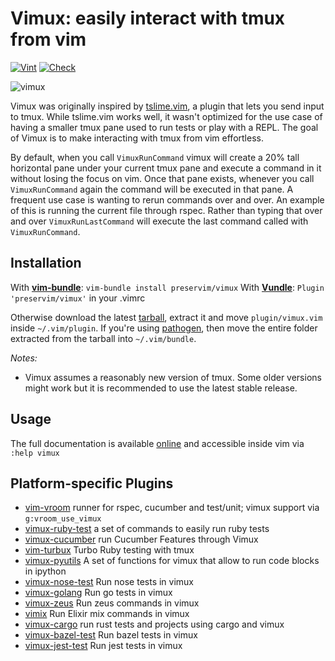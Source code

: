 # Vimux: easily interact with tmux from vim

[![Vint](https://github.com/preservim/vimux/workflows/Vint/badge.svg)](https://github.com/preservim/vimux/actions?workflow=Vint)
[![Check](https://github.com/preservim/vimux/workflows/Check/badge.svg)](https://github.com/preservim/vimux/actions?workflow=Check)

![vimux](https://www.braintreepayments.com/blog/content/images/blog/vimux3.png)

Vimux was originally inspired by [tslime.vim](https://github.com/jgdavey/tslime.vim/network), a plugin that lets you send input to tmux. While tslime.vim works well, it wasn't optimized for the use case of having a smaller tmux pane used to run tests or play with a REPL. The goal of Vimux is to make interacting with tmux from vim effortless.

By default, when you call `VimuxRunCommand` vimux will create a 20% tall horizontal pane under your current tmux pane and execute a command in it without losing the focus on vim. Once that pane exists, whenever you call `VimuxRunCommand` again the command will be executed in that pane. A frequent use case  is wanting to rerun commands over and over. An example of this is running the current file through rspec. Rather than typing that over and over `VimuxRunLastCommand` will execute the last command called with `VimuxRunCommand`.

## Installation

With **[vim-bundle](https://github.com/preservim/vim-bundle)**: `vim-bundle install preservim/vimux`
With **[Vundle](https://github.com/gmarik/Vundle.vim)**: `Plugin 'preservim/vimux'` in your .vimrc

Otherwise download the latest [tarball](https://github.com/preservim/vimux/tarball/master), extract it and move `plugin/vimux.vim` inside `~/.vim/plugin`. If you're using [pathogen](https://github.com/tpope/vim-pathogen), then move the entire folder extracted from the tarball into `~/.vim/bundle`.

_Notes:_ 

* Vimux assumes a reasonably new version of tmux. Some older versions might work but it is recommended to use the latest stable release.

## Usage

The full documentation is available [online](https://raw.github.com/preservim/vimux/master/doc/vimux.txt) and accessible inside vim via `:help vimux`

## Platform-specific Plugins

* [vim-vroom](https://github.com/skalnik/vim-vroom) runner for rspec, cucumber and test/unit; vimux support via `g:vroom_use_vimux`
* [vimux-ruby-test](https://github.com/pgr0ss/vimux-ruby-test) a set of commands to easily run ruby tests
* [vimux-cucumber](https://github.com/cloud8421/vimux-cucumber) run Cucumber Features through Vimux
* [vim-turbux](https://github.com/jgdavey/vim-turbux) Turbo Ruby testing with tmux
* [vimux-pyutils](https://github.com/julienr/vimux-pyutils) A set of functions for vimux that allow to run code blocks in ipython
* [vimux-nose-test](https://github.com/pitluga/vimux-nose-test) Run nose tests in vimux
* [vimux-golang](https://github.com/benmills/vimux-golang) Run go tests in vimux
* [vimux-zeus](https://github.com/jingweno/vimux-zeus) Run zeus commands in vimux
* [vimix](https://github.com/spiegela/vimix) Run Elixir mix commands in vimux
* [vimux-cargo](https://github.com/jtdowney/vimux-cargo) run rust tests and projects using cargo and vimux
* [vimux-bazel-test](https://github.com/pgr0ss/vimux-bazel-test) Run bazel tests in vimux
* [vimux-jest-test](https://github.com/tyewang/vimux-jest-test) Run jest tests in vimux
